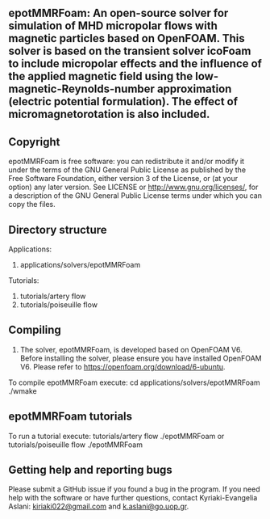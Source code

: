 

## epotMMRFoam: An open-source solver for simulation of MHD micropolar flows with magnetic particles based on OpenFOAM. This solver is based on the transient solver icoFoam to include micropolar effects and the influence of the applied magnetic field using the low-magnetic-Reynolds-number approximation (electric potential formulation). The effect of micromagnetorotation is also included.

## Copyright
epotMMRFoam is free software: you can redistribute it and/or modify it under the terms of the GNU General Public License as published by the Free Software Foundation, either version 3 of the License, or (at your option) any later version. See LICENSE or http://www.gnu.org/licenses/, for a description of the GNU General Public License terms under which you can copy the files.

## Directory structure
Applications: 
1. applications/solvers/epotMMRFoam

Tutorials:
1. tutorials/artery flow
2. tutorials/poiseuille flow


## Compiling 
1. The solver, epotMMRFoam, is developed based on OpenFOAM V6. Before installing the solver, please ensure you have installed OpenFOAM V6. Please refer to https://openfoam.org/download/6-ubuntu.

To compile epotMMRFoam execute:
   cd applications/solvers/epotMMRFoam
   ./wmake


## epotMMRFoam tutorials
To run a tutorial execute:
tutorials/artery flow
./epotMMRFoam
or
tutorials/poiseuille flow
./epotMMRFoam


## Getting help and reporting bugs
Please submit a GitHub issue if you found a bug in the program. If you need help with the software or have further questions, contact Kyriaki-Evangelia Aslani: kiriaki022@gmail.com and k.aslani@go.uop.gr.